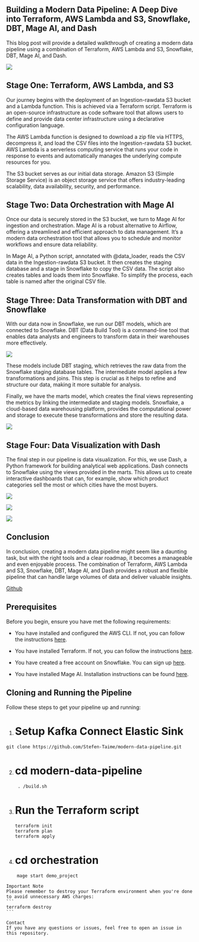 
## Building a Modern Data Pipeline: A Deep Dive into Terraform, AWS Lambda and S3, Snowflake, DBT, Mage AI, and Dash

This blog post will provide a detailed walkthrough of creating a modern data pipeline using a combination of Terraform, AWS Lambda and S3, Snowflake, DBT, Mage AI, and Dash.

![](https://cdn-images-1.medium.com/max/4000/1*ABoTb0M4oLI2DmxijD4WkA.png)

## Stage One: Terraform, AWS Lambda, and S3

Our journey begins with the deployment of an Ingestion-rawdata S3 bucket and a Lambda function. This is achieved via a Terraform script. Terraform is an open-source infrastructure as code software tool that allows users to define and provide data center infrastructure using a declarative configuration language.

The AWS Lambda function is designed to download a zip file via HTTPS, decompress it, and load the CSV files into the Ingestion-rawdata S3 bucket. AWS Lambda is a serverless computing service that runs your code in response to events and automatically manages the underlying compute resources for you.

The S3 bucket serves as our initial data storage. Amazon S3 (Simple Storage Service) is an object storage service that offers industry-leading scalability, data availability, security, and performance.

## Stage Two: Data Orchestration with Mage AI

Once our data is securely stored in the S3 bucket, we turn to Mage AI for ingestion and orchestration. Mage AI is a robust alternative to Airflow, offering a streamlined and efficient approach to data management. It’s a modern data orchestration tool that allows you to schedule and monitor workflows and ensure data reliability.

In Mage AI, a Python script, annotated with @data_loader, reads the CSV data in the Ingestion-rawdata S3 bucket. It then creates the staging database and a stage in Snowflake to copy the CSV data. The script also creates tables and loads them into Snowflake. To simplify the process, each table is named after the original CSV file.

## Stage Three: Data Transformation with DBT and Snowflake

With our data now in Snowflake, we run our DBT models, which are connected to Snowflake. DBT (Data Build Tool) is a command-line tool that enables data analysts and engineers to transform data in their warehouses more effectively.

![](https://cdn-images-1.medium.com/max/2000/1*SeLRsI7KbVz8g3b_-U2uEQ.png)

These models include DBT staging, which retrieves the raw data from the Snowflake staging database tables. The intermediate model applies a few transformations and joins. This step is crucial as it helps to refine and structure our data, making it more suitable for analysis.

Finally, we have the marts model, which creates the final views representing the metrics by linking the intermediate and staging models. Snowflake, a cloud-based data warehousing platform, provides the computational power and storage to execute these transformations and store the resulting data.

![](https://cdn-images-1.medium.com/max/3832/1*VJfJTYAcviaHAxTU-gXwqQ.png)

## Stage Four: Data Visualization with Dash

The final step in our pipeline is data visualization. For this, we use Dash, a Python framework for building analytical web applications. Dash connects to Snowflake using the views provided in the marts. This allows us to create interactive dashboards that can, for example, show which product categories sell the most or which cities have the most buyers.

![](https://cdn-images-1.medium.com/max/3772/1*fr0iATYp2VDg4gNHuySKFg.png)

![](https://cdn-images-1.medium.com/max/3740/1*2zzG2vcOCvcqOjRvl-7h1g.png)

![](https://cdn-images-1.medium.com/max/3748/1*Cv8tezJyeowU_6UcvF7aVw.png)

## Conclusion

In conclusion, creating a modern data pipeline might seem like a daunting task, but with the right tools and a clear roadmap, it becomes a manageable and even enjoyable process. The combination of Terraform, AWS Lambda and S3, Snowflake, DBT, Mage AI, and Dash provides a robust and flexible pipeline that can handle large volumes of data and deliver valuable insights.

[Github](https://github.com/Stefen-Taime/modern-data-pipeline)

## Prerequisites

Before you begin, ensure you have met the following requirements:

* You have installed and configured the AWS CLI. If not, you can follow the instructions [here](https://docs.aws.amazon.com/cli/latest/userguide/install-cliv2-linux.html).

* You have installed Terraform. If not, you can follow the instructions [here](https://learn.hashicorp.com/tutorials/terraform/install-cli).

* You have created a free account on Snowflake. You can sign up [here](https://signup.snowflake.com/).

* You have installed Mage AI. Installation instructions can be found [here](https://github.com/mage-ai/mage-ai).

## Cloning and Running the Pipeline

Follow these steps to get your pipeline up and running:

 1. # Setup Kafka Connect Elastic Sink
```
git clone https://github.com/Stefen-Taime/modern-data-pipeline.git
```

2. #  cd modern-data-pipeline
   ```
    . /build.sh
   ```
3. #  Run the Terraform script
    ```
    terraform init
    terraform plan
    terraform apply
   ```

4.  #  cd orchestration 
```
    mage start demo_project
```

    Important Note
    Please remember to destroy your Terraform environment when you're done to avoid unnecessary AWS charges:
    ```
    terraform destroy
    ```
    
    Contact
    If you have any questions or issues, feel free to open an issue in this repository.
